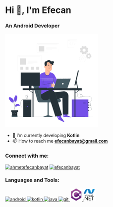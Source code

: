 <h1>Hi 👋, I'm Efecan</h1>
<h3> An Android Developer</h3>

  <img src="./animation.gif" 
  alt="gif" 
  height="300"
  width="300" />

- 🌱 I’m currently developing **Kotlin**
- 📫 How to reach me **efecanbayat@gmail.com**

<h3 align="left">Connect with me:</h3>
<p align="left">
  <a href="https://www.linkedin.com/in/ahmetefecanbayat/" target="blank"
    ><img
      align="center"
      src="https://upload.wikimedia.org/wikipedia/commons/thumb/c/ca/LinkedIn_logo_initials.png/800px-LinkedIn_logo_initials.png"
      alt="ahmetefecanbayat"
      height="30"
      width="30"
  /></a>
  <a href="https://www.instagram.com/efecanbayat/" target="blank"
    ><img
      align="center"
      src="https://upload.wikimedia.org/wikipedia/commons/thumb/e/e7/Instagram_logo_2016.svg/1200px-Instagram_logo_2016.svg.png"
      alt="efecanbayat"
      height="30"
      width="30"
  /></a>
</p>

<h3 align="left">Languages and Tools:</h3>
<p align="left">
<a href="https://developer.android.com/" target="_blank">
    <img
      src="https://upload.wikimedia.org/wikipedia/commons/thumb/6/64/Android_logo_2019_%28stacked%29.svg/1173px-Android_logo_2019_%28stacked%29.svg.png"
      alt="android"
      width="40"
      height="40"
    /> </a
  >
  <a href="https://kotlinlang.org/" target="_blank">
    <img
      src="https://www.logo.wine/a/logo/Kotlin_(programming_language)/Kotlin_(programming_language)-Logo.wine.svg"
      alt="kotlin"
      width="40"
      height="40"
    /> </a
  >
  <a href="https://www.oracle.com/java/" target="_blank">
    <img
      src="https://seeklogo.com/images/J/java-logo-7F8B35BAB3-seeklogo.com.png"
      alt="java"
      width="40"
      height="40"
    /> </a
  >
  <a href="https://git-scm.com/" target="_blank">
    <img
      src="https://www.vectorlogo.zone/logos/git-scm/git-scm-icon.svg"
      alt="git"
      width="40"
      height="40"
    />
  </a>
  <a href="https://www.w3schools.com/cs/" target="_blank">
    <img
      src="https://raw.githubusercontent.com/devicons/devicon/master/icons/csharp/csharp-original.svg"
      alt="csharp"
      width="40"
      height="40"
    />
  </a>
  <a href="https://dotnet.microsoft.com/" target="_blank">
    <img
      src="https://raw.githubusercontent.com/devicons/devicon/master/icons/dot-net/dot-net-original-wordmark.svg"
      alt="dotnet"
      width="40"
      height="40"
    />
  </a>
</p>
